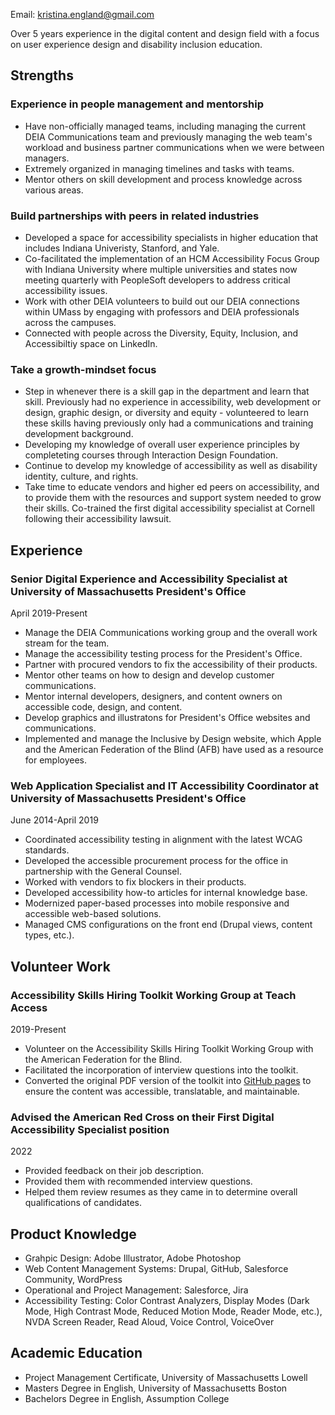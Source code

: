 Email: [kristina.england@gmail.com](mailto:kristina.england@gmail.com)

Over 5 years experience in the digital content and design field with a focus on user experience design and disability inclusion education.

## Strengths

### Experience in people management and mentorship 
- Have non-officially managed teams, including managing the current DEIA Communications team and previously managing the web team's workload and business partner communications when we were between managers.
- Extremely organized in managing timelines and tasks with teams.
- Mentor others on skill development and process knowledge across various areas. 

### Build partnerships with peers in related industries
- Developed a space for accessibility specialists in higher education that includes Indiana Univeristy, Stanford, and Yale.
- Co-facilitated the implementation of an HCM Accessibility Focus Group with Indiana University where multiple universities and states now meeting quarterly with PeopleSoft developers to address critical accessibility issues.
- Work with other DEIA volunteers to build out our DEIA connections within UMass by engaging with professors and DEIA professionals across the campuses. 
- Connected with people across the Diversity, Equity, Inclusion, and Accessibiltiy space on LinkedIn. 

### Take a growth-mindset focus
- Step in whenever there is a skill gap in the department and learn that skill. Previously had no experience in accessibility, web development or design, graphic design, or diversity and equity - volunteered to learn these skills having previously only had a communications and training development background. 
- Developing my knowledge of overall user experience principles by completeting courses through Interaction Design Foundation.
- Continue to develop my knowledge of accessibility as well as disability identity, culture, and rights.
- Take time to educate vendors and higher ed peers on accessibility, and to provide them with the resources and support system needed to grow their skills. Co-trained the first digital accessibility specialist at Cornell following their accessibility lawsuit.

## Experience
### Senior Digital Experience and Accessibility Specialist at University of Massachusetts President's Office
April 2019-Present
- Manage the DEIA Communications working group and the overall work stream for the team. 
- Manage the accessibility testing process for the President's Office.
- Partner with procured vendors to fix the accessibility of their products.
- Mentor other teams on how to design and develop customer communications. 
- Mentor internal developers, designers, and content owners on accessible code, design, and content.
- Develop graphics and illustratons for President's Office websites and communications. 
- Implemented and manage the Inclusive by Design website, which Apple and the American Federation of the Blind (AFB) have used as a resource for employees.  

### Web Application Specialist and IT Accessibility Coordinator at University of Massachusetts President's Office
June 2014-April 2019
- Coordinated accessibility testing in alignment with the latest WCAG standards.
- Developed the accessible procurement process for the office in partnership with the General Counsel.
- Worked with vendors to fix blockers in their products.
- Developed accessibility how-to articles for internal knowledge base.
- Modernized paper-based processes into mobile responsive and accessible web-based solutions.
- Managed CMS configurations on the front end (Drupal views, content types, etc.).

## Volunteer Work
### Accessibility Skills Hiring Toolkit Working Group at Teach Access
2019-Present
- Volunteer on the Accessibility Skills Hiring Toolkit Working Group with the American Federation for the Blind. 
- Facilitated the incorporation of interview questions into the toolkit.
- Converted the original PDF version of the toolkit into [GitHub pages](https://teachaccess.github.io/accessibility-skills-hiring-toolkit/) to ensure the content was accessible, translatable, and maintainable.

### Advised the American Red Cross on their First Digital Accessibility Specialist position
2022
- Provided feedback on their job description.
- Provided them with recommended interview questions. 
- Helped them review resumes as they came in to determine overall qualifications of candidates.

## Product Knowledge
- Grahpic Design: Adobe Illustrator, Adobe Photoshop 
- Web Content Management Systems: Drupal, GitHub, Salesforce Community, WordPress  
- Operational and Project Management: Salesforce, Jira
- Accessibility Testing: Color Contrast Analyzers, Display Modes (Dark Mode, High Contrast Mode, Reduced Motion Mode, Reader Mode, etc.), NVDA Screen Reader, Read Aloud, Voice Control, VoiceOver

## Academic Education
- Project Management Certificate, University of Massachusetts Lowell
- Masters Degree in English, University of Massachusetts Boston
- Bachelors Degree in English, Assumption College
